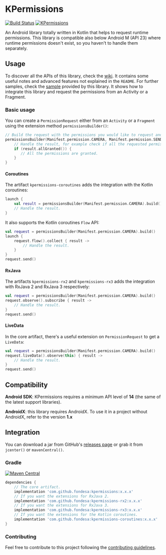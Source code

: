 KPermissions
===============
[![Build Status](https://travis-ci.com/fondesa/kpermissions.svg?branch=master)](https://travis-ci.com/fondesa/kpermissions)
[![KPermissions](https://www.appbrain.com/stats/libraries/shield/kpermissions.svg)](https://www.appbrain.com/stats/libraries/details/kpermissions/kpermissions)

An Android library totally written in Kotlin that helps to request runtime permissions.
This library is compatible also below Android M (API 23) where runtime permissions doesn't exist, so you haven't to handle them separately. 

Usage
------

To discover all the APIs of this library, check the [wiki](https://github.com/fondesa/kpermissions/wiki). It contains some useful notes and advanced features not explained in the ```README```.
For further samples, check the [sample](https://github.com/fondesa/kpermissions/tree/master/sample) provided by this library. It shows how to integrate this library and request the permissions from an Activity or a Fragment.

### Basic usage
You can create a ```PermissionRequest``` either from an ```Activity``` or a ```Fragment``` using the extension method ```permissionsBuilder()```:

```kotlin
// Build the request with the permissions you would like to request and send it.
permissionsBuilder(Manifest.permission.CAMERA, Manifest.permission.SEND_SMS).build().send { result ->
    // Handle the result, for example check if all the requested permissions are granted.
    if (result.allGranted()) {
       // All the permissions are granted.
    }
}
```

#### Coroutines
The artifact `kpermissions-coroutines` adds the integration with the Kotlin coroutines:
```kotlin
launch {
    val result = permissionsBuilder(Manifest.permission.CAMERA).build().sendSuspend()
    // Handle the result.
}
```

It also supports the Kotlin coroutines `Flow` API:
```kotlin
val request = permissionsBuilder(Manifest.permission.CAMERA).build()
launch {
    request.flow().collect { result ->
        // Handle the result. 
    }
}
request.send()
```

#### RxJava
The artifacts `kpermissions-rx2` and `kpermissions-rx3` adds the integration with RxJava 2 and RxJava 3 respectively:
```kotlin
val request = permissionsBuilder(Manifest.permission.CAMERA).build()
request.observe().subscribe { result ->
    // Handle the result.
}
request.send()
```

#### LiveData
In the core artifact, there's a useful extension on `PermissionRequest` to get a `LiveData`:
```kotlin
val request = permissionsBuilder(Manifest.permission.CAMERA).build()
request.liveData().observe(this) { result ->
    // Handle the result.
}
request.send()
```

Compatibility
------

**Android SDK**: KPermissions requires a minimum API level of **14** (the same of the latest support libraries).

**AndroidX**: this library requires AndroidX. To use it in a project without AndroidX, refer to the version **1.x**

Integration
------


You can download a jar from GitHub's [releases page](https://github.com/fondesa/kpermissions/releases) or grab it from ```jcenter()``` or ```mavenCentral()```.

### Gradle ### 

[![Maven Central](https://maven-badges.herokuapp.com/maven-central/com.github.fondesa/kpermissions/badge.svg)](https://maven-badges.herokuapp.com/maven-central/com.github.fondesa/kpermissions) 

```gradle
dependencies {
    // The core artifact.
    implementation 'com.github.fondesa:kpermissions:x.x.x'
    // If you want the extensions for RxJava 2.
    implementation 'com.github.fondesa:kpermissions-rx2:x.x.x'
    // If you want the extensions for RxJava 3.
    implementation 'com.github.fondesa:kpermissions-rx3:x.x.x'
    // If you want the extensions for the Kotlin coroutines.
    implementation 'com.github.fondesa:kpermissions-coroutines:x.x.x'
}
```

### Contributing ###
Feel free to contribute to this project following the [contributing guidelines](https://github.com/fondesa/kpermissions/blob/master/.github/CONTRIBUTING.md).
